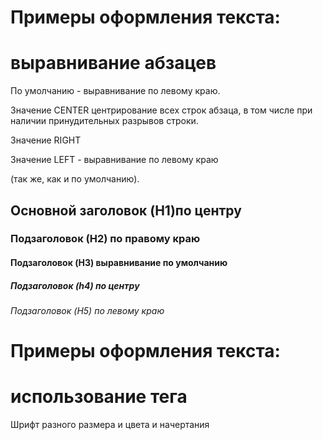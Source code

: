
<html>
   <link rel="stylesheet" href="style.css1" type="text/css"/>
  <body>
    <h1 style="text-align=center">
  Примеры оформления текста:
    </h1>
     <h1 Style="text-align=center">выравнивание абзацев</h1>
             <p>По умолчанию - выравнивание по левому краю.</p>
             <p style="text-align=center">Значение CENTER центрирование всех строк абзаца, в том числе при наличии принудительных разрывов строки.</p>
             <p style="text-align=right">Значение RIGHT</p>
             <p style="text-align=left">Значение LEFT - выравнивание по левому краю</p
             <p>(так же, как и по умолчанию).</p>
     <h2>Основной заголовок (H1)по центру</h2>
     <h3 style="text-align=right">Подзаголовок (H2) по правому краю</h3>
     <h4>Подзаголовок (H3) выравнивание по умолчанию</h4>
     <h5 style="text-align=center">Подзаголовок (h4) по центру</h5>
     <h6>Подзаголовок (H5) по левому краю</h6>
        <h1 style="text-align=center">Примеры оформления текста:</h1>
        <h1 style="text-align=center">использование тега <FONT></h1>
             <p style="font size=:"100"; font color="pink"; font family="Sans-serif"">Шрифт разного размера и цвета и начертания</p>
   </body>
</html>
